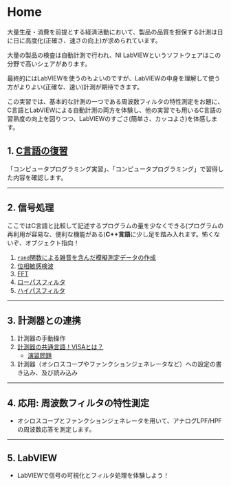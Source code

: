# Home

大量生産・消費を前提とする経済活動において、製品の品質を担保する計測は日に日に高度化(正確さ、速さの向上)が求められています。

大量の製品の検査は自動計測で行われ、NI LabVIEWというソフトウェアはこの分野で高いシェアがあります。

最終的にはLabVIEWを使うのもよいのですが、LabVIEWの中身を理解して使う方がよりよい(正確な、速い)計測が期待できます。

この実習では、基本的な計測の一つである周波数フィルタの特性測定をお題に、C言語とLabVIEWによる自動計測の両方を体験し、他の実習でも用いるC言語の習熟度の向上を図りつつ、LabVIEWのすごさ(簡単さ、カッコよさ)を体感します。

## 1. [C言語の復習](./1_1_Clang_Works.md)

「コンピュータプログラミング実習」、「コンピュータプログラミング」で習得した内容を確認します。

---

## 2. 信号処理

ここではC言語と比較して記述するプログラムの量を少なくできる(プログラムの再利用が容易な、便利な機能がある)**C++言語**に少し足を踏み入れます。怖くないぞ、オブジェクト指向！

1. [`rand`関数による雑音を含んだ模擬測定データの作成](./2_1_GenerateWaveform.md)
1. [位相敏感検波](./2_1_PSD.md)
1. [FFT](2_2_FFT.md)
1. [ローパスフィルタ](./2_3_LPF.md)
1. [ハイパスフィルタ](./2_4_HPF.md)

---

## 3. 計測器との連携
1. 計測器の手動操作
2. [計測器の共通言語！VISAとは？](./3_2_0_VISA.md)
   - [演習問題](./3_2_1_VISA_Works.md)
4. 計測器（オシロスコープやファンクションジェネレータなど）への設定の書き込み、及び読み込み

---

## 4. 応用: 周波数フィルタの特性測定
- オシロスコープとファンクションジェネレータを用いて、アナログLPF/HPFの周波数応答を測定します。

---

## 5. LabVIEW
- LabVIEWで信号の可視化とフィルタ処理を体験しよう！
